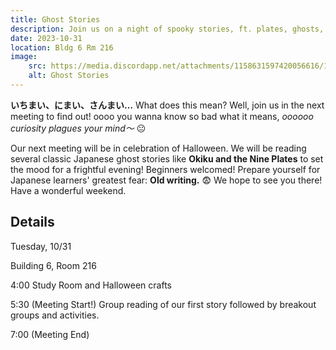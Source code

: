 ```yaml
---
title: Ghost Stories
description: Join us on a night of spooky stories, ft. plates, ghosts, and some other spooky stuff!
date: 2023-10-31
location: Bldg 6 Rm 216
image: 
    src: https://media.discordapp.net/attachments/1158631597420056616/1166935555339190322/meeting_9_jll.png?ex=655586ed&is=654311ed&hm=8faa613d3e238cc3b9c21964c57a9930dff27723de670f7eeba15ff8a9e7455a&=&width=905&height=905
    alt: Ghost Stories
---
```


**いちまい、にまい、さんまい…**
What does this mean? Well, join us in the next meeting to find out!
oooo you wanna know so bad what it means, *oooooo curiosity plagues your mind～* 😐

Our next meeting will be in celebration of Halloween. We will be reading several classic Japanese ghost stories like **Okiku and the Nine Plates** to set the mood for a frightful evening! Beginners welcomed! Prepare yourself for Japanese learners' greatest fear: **Old writing.** 😨 We hope to see you there! Have a wonderful weekend.

## Details
Tuesday, 10/31

Building 6, Room 216

4:00    Study Room and Halloween crafts

5:30    (Meeting Start!) Group reading of our first story followed by breakout groups and activities.

7:00    (Meeting End)

